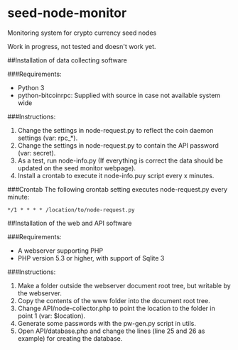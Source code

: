# seed-node-monitor
Monitoring system for crypto currency seed nodes

Work in progress, not tested and doesn't work yet.


##Installation of data collecting software

###Requirements:
* Python 3
* python-bitcoinrpc: Supplied with source in case not available system wide

###Instructions:
1. Change the settings in node-request.py to reflect the coin daemon settings (var: rpc_*).
2. Change the settings in node-request.py to contain the API password (var: secret).
3. As a test, run node-info.py (If everything is correct the data should be updated on the seed monitor webpage).
4. Install a crontab to execute it node-info.puy script every x minutes.

###Crontab
The following crontab setting executes node-request.py every minute:

`*/1 * * * * /location/to/node-request.py`


##Installation of the web and API software

###Requirements:
* A webserver supporting PHP
* PHP version 5.3 or higher, with support of Sqlite 3

###Instructions:
1. Make a folder outside the webserver document root tree, but writable by the webserver.
2. Copy the contents of the www folder into the document root tree.
3. Change API/node-collector.php to point the location to the folder in point 1 (var: $location).
4. Generate some passwords with the pw-gen.py script in utils.
5. Open API/database.php and change the lines (line 25 and 26 as example) for creating the database.
